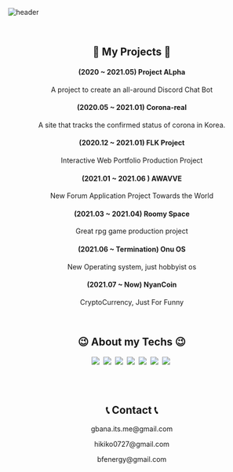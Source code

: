 ![header](https://capsule-render.vercel.app/api?type=soft&color=auto&height=150&section=header&text=GBANA&fontSize=70&animation=twinkling)


<br>
  <h2 align="center"> 🏬  My Projects 🏬 </h2>
  <h4 align="center">(2020    ~ 2021.05) Project ALpha </h4>
  <p align="center">A project to create an all-around Discord Chat Bot</p>
  <h4 align="center">(2020.05 ~ 2021.01) Corona-real </h4>
  <p align="center">A site that tracks the confirmed status of corona in Korea.</p>
  <h4 align="center">(2020.12 ~ 2021.01) FLK Project </h4>
  <p align="center">Interactive Web Portfolio Production Project</p>
  <h4 align="center">(2021.01 ~ 2021.06 ) AWAVVE </h4>
  <p align="center">New Forum Application Project Towards the World</p>
  <h4 align="center">(2021.03 ~ 2021.04) Roomy Space </h4>
  <p align="center">Great rpg game production project</p>
  <h4 align="center">(2021.06 ~ Termination) Onu OS </h4>
  <p align="center">New Operating system, just hobbyist os</p>
  <h4 align="center">(2021.07 ~ Now) NyanCoin </h4>
  <p align="center">CryptoCurrency, Just For Funny</p>
</br>

<h2 align="center">😉 About my Techs 😉</h2>

<p align="center">
  <img src="https://img.shields.io/badge/PHP-777BB4?style=for-the-badge&logo=php&logoColor=white"/></a>&nbsp 
  <img src="https://img.shields.io/badge/React-20232A?style=for-the-badge&logo=react&logoColor=61DAFB"/></a>&nbsp 
  <img src="https://img.shields.io/badge/Node.js-43853D?style=for-the-badge&logo=node-dot-js&logoColor=white"/></a>&nbsp 
  <img src="https://img.shields.io/badge/C-00599C?style=for-the-badge&logo=c&logoColor=white"/></a>&nbsp 
  <img src="https://img.shields.io/badge/C%2B%2B-00599C?style=for-the-badge&logo=c%2B%2B&logoColor=white"/></a>&nbsp 
  <img src="https://img.shields.io/badge/PostgreSQL-316192?style=for-the-badge&logo=postgresql&logoColor=white"/></a>&nbsp 
  <img src="https://img.shields.io/badge/MariaDB-003545?style=for-the-badge&logo=mariadb&logoColor=white"/></a>&nbsp 
</p>
</br>
<br>
  <h2 align="center">📞 Contact 📞</h2>
  <p align="center">gbana.its.me@gmail.com</p>
  <p align="center">hikiko0727@gmail.com</p>
  <p align="center">bfenergy@gmail.com</p>
 </br>
